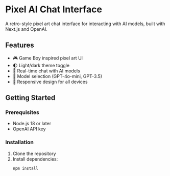 # Pixel AI Chat Interface

A retro-style pixel art chat interface for interacting with AI models, built with Next.js and OpenAI.

## Features

- 🎮 Game Boy inspired pixel art UI
- 🌓 Light/dark theme toggle
- 💬 Real-time chat with AI models
- 🔄 Model selection (GPT-4o-mini, GPT-3.5)
- 📱 Responsive design for all devices

## Getting Started

### Prerequisites

- Node.js 18 or later
- OpenAI API key

### Installation

1. Clone the repository
2. Install dependencies:
   ```bash
   npm install

